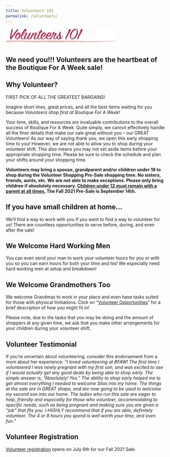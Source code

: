 ```yaml
---
title: Volunteers 101
permalink: /volunteers/
---
```


![Volunteers 101](/img/volunteers1011.png)

## We need you!!! Volunteers are the heartbeat of the Boutique For A Week sale!

## Why Volunteer?

FIRST PICK OF ALL THE GREATEST BARGAINS!

Imagine short lines, great prices, and all the best items waiting for you because *Volunteers shop first at Boutique For A Week!*

Your time, skills, and resources are invaluable contributions to the overall success of Boutique For A Week.  Quite simply, we cannot effectively handle all the finer details that make our sale great without you &#8211; our GREAT Volunteers! As our way of saying thank you, we open this early shopping time to you! However, we are not able to allow you to shop during your volunteer shift. This also means you may not set aside items before your appropriate shopping time. Please be sure to check the schedule and plan your shifts around your shopping time.

**Volunteers may bring a spouse, grandparent and/or children under 18 to shop during the Volunteer Shopping Pre-Sale shopping time. No sisters, friends, aunts, etc. We are not able to make exceptions. Please only bring children if absolutely necessary. <u>Children under 12 must remain with a parent at all times.</u> The Fall 2021 Pre-Sale is September 14th.**

## If you have small children at home&#8230;

We&#8217;ll find a way to work with you if you want to find a way to volunteer for us! There are countless opportunities to serve before, during, and even after the sale!

## We Welcome Hard Working Men
You can even send your man to work your volunteer hours for you or with you so you can earn hours for both your time and his! We especially need hard working men at setup and breakdown!

## We Welcome Grandmothers Too
We welcome Grandmas to work in your place and even have tasks suited for those with physical limitations. Click on &#8220;[Volunteer Opportunities](/volunteers/volunteer-opportunities/)&#8221; for a brief description of how you might fit in!

Please note, due to the tasks that you may be doing and the amount of shoppers at any given time, we ask that you make other arrangements for your children during your volunteer shift.

## Volunteer Testimonial
If you&#8217;re uncertain about volunteering, consider this endorsement from a mom about her experience:
*&#8220;I loved volunteering at BFAW! The first time I volunteered I was newly pregnant with my first son, and was excited to see if I would actually get any good deals by being able to shop early. The simple answer is, &#8220;Absolutely! Yes.&#8221; The ability to shop early helped me to get almost everything I needed to welcome Silas into my home. The things at the sale are in GREAT shape, and are now going to be used to welcome my second son into our home. The ladies who run this sale are eager to help, friendly and especially for those who volunteer, accommodating to specific needs, such as being pregnant and making sure you are given a &#8220;job&#8221; that fits you. I HIGHLY recommend that if you are able, definitely volunteer. The 4 or 8 hours you spend is well worth your time, and even fun.&#8221;*

## Volunteer Registration

[Volunteer registration](https://www.mysalemanager.net/wrk_start.aspx?partnercode=BFAW) opens on July 6th for our Fall 2021 Sale.
